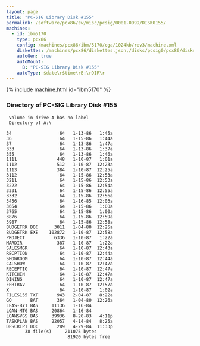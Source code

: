 ```yaml
---
layout: page
title: "PC-SIG Library Disk #155"
permalink: /software/pcx86/sw/misc/pcsig/0001-0999/DISK0155/
machines:
  - id: ibm5170
    type: pcx86
    config: /machines/pcx86/ibm/5170/cga/1024kb/rev3/machine.xml
    diskettes: /machines/pcx86/diskettes.json,/disks/pcsig0/pcx86/diskettes.json
    autoGen: true
    autoMount:
      B: "PC-SIG Library Disk #155"
    autoType: $date\r$time\rB:\rDIR\r
---
```


{% include machine.html id="ibm5170" %}

### Directory of PC-SIG Library Disk #155

     Volume in drive A has no label
     Directory of A:\

    34                  64   1-13-86   1:45a
    36                  64   1-15-86   1:44a
    37                  64   1-13-86   1:47a
    333                 64   1-13-86   1:37a
    355                 64   1-13-86   1:46a
    1111               448   1-10-87   1:01a
    1112               512   1-10-87  12:23a
    1113               384   1-10-87  12:25a
    3112                64   1-15-86  12:53a
    3211                64   1-15-86  12:53a
    3222                64   1-15-86  12:54a
    3331                64   1-15-86  12:55a
    3332                64   1-15-86  12:56a
    3456                64   1-16-85  12:03a
    3654                64   1-15-86   1:00a
    3765                64   1-15-86   1:00a
    3876                64   1-15-86  12:59a
    3987                64   1-15-86  12:58a
    BUDGETRK DOC      3011   1-04-80  12:25a
    BUDGETRK EXE    102872   1-10-87  12:58a
    PROJECT           6336   1-10-87   1:22a
    MARDIR             387   1-10-87   1:22a
    SALESMGR            64   1-10-87  12:43a
    RECPTION            64   1-10-87  12:44a
    SHOWROOM            64   1-10-87  12:44a
    CALSHOW             64   1-10-87  12:47a
    RECEPTIO            64   1-10-87  12:47a
    KITCHEN             64   1-10-87  12:47a
    DINING              64   1-10-87  12:47a
    FEBTRAV             64   1-10-87  12:57a
    X                   64   1-10-87   1:02a
    FILES155 TXT       943   2-04-87   8:22a
    GO       BAT       364   1-04-80  12:26a
    LEAS-BY1 BAS     11136   1-16-84
    LOAN-MTG BAS     20864   1-16-84
    LOANSVGS BAS     39936   8-20-83   4:11p
    TASKPLAN BAS     22057   4-14-84   8:25a
    DESCRIPT DOC       289   4-29-84  11:33p
           38 file(s)     211075 bytes
                           81920 bytes free
